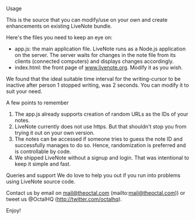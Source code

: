 Usage

This is the source that you can modify/use on your own and create enhancements on existing LiveNote bundle.

Here's the files you need to keep an eye on:

- app.js: the main application file. LiveNote runs as a Node.js application on the server. The server waits for changes in the note file from its clients (connected computers) and displays changes accordingly.
- index.html: the front page of www.livenote.org. Modify it as you wish.

We found that the ideal suitable time interval for the writing-cursor to be inactive after person 1 stopped writing, was 2 seconds. You can modify it to suit your need.

A few points to remember
1. The app.js already supports creation of random URLs as the IDs of your notes. 
2. LiveNote currently does not use https. But that shouldn't stop you from trying it out on your own version.
3. The notes can be accessed if someone tries to guess the note ID and successfully manages to do so. Hence, randomization is preferred and is controllable by code.
4. We shipped LiveNote without a signup and login. That was intentional to keep it simple and fast.

Queries and support
We do love to help you out if you run into problems using LiveNote source code.

Contact us by email on mail@theoctal.com (mailto:mail@theoctal.com)) or tweet us @OctalHQ (http://twitter.com/octalhq).

Enjoy!